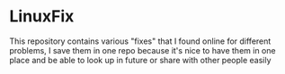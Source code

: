 # LinuxFix
This repository contains various "fixes" that I found online for different problems, I save them in one repo because it's nice to have them in one place and be able to look up in future or share with other people easily
